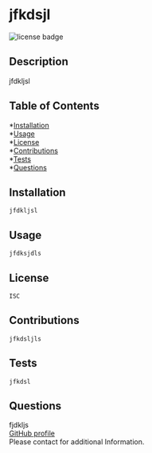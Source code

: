 
  # jfkdsjl
  ![license badge](<https://img.shields.io/badge/License-ISC-blue.svg>)
  
  ## Description
   jfdkljsl
  
  ## Table of Contents
  *[Installation](#installation) <br />
  *[Usage](#usage) <br />
  *[License](#license) <br />
  *[Contributions](#contributions) <br />
  *[Tests](#tests) <br />
  *[Questions](#questions) <br />
  
  ## Installation
    jfdkljsl
  ## Usage
    jfdksjdls
  ## License
    ISC
  ## Contributions
    jfkdsljls
  ## Tests
    jfkdsl
  ## Questions
  fjdkljs <br />
  [GitHub profile](jfdkljdkkskl) <br />
  Please contact <jfdskkls> for additional Information.
